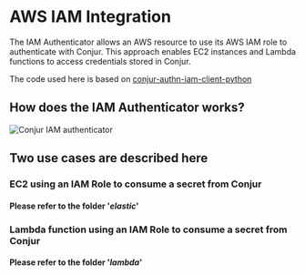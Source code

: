 # AWS IAM Integration

The IAM Authenticator allows an AWS resource to use its AWS IAM role to authenticate with Conjur. This approach enables EC2 instances and Lambda functions to access credentials stored in Conjur.

The code used here is based on [conjur-authn-iam-client-python](https://github.com/cyberark/conjur-authn-iam-client-python)
  

## How does the IAM Authenticator works?

![Conjur IAM authenticator](https://github.com/assafjh/cybr-demos/blob/main/aws-iam/iam-authenticator.png?raw=true)
## Two use cases are described here
### EC2 using an IAM Role to consume a secret from Conjur
#### Please refer to the folder '*elastic*' 
### Lambda function using an IAM Role to consume a secret from Conjur
#### Please refer to the folder '*lambda*' 
